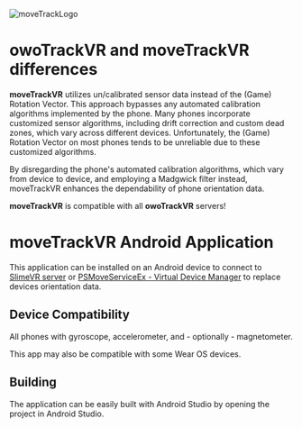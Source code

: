 ![moveTrackLogo](https://github.com/Timocop/moveTrackVR/assets/22834512/b2c49134-e064-408c-800b-4175f71689d9)

# owoTrackVR and moveTrackVR differences
**moveTrackVR** utilizes un/calibrated sensor data instead of the (Game) Rotation Vector. This approach bypasses any automated calibration algorithms implemented by the phone. Many phones incorporate customized sensor algorithms, including drift correction and custom dead zones, which vary across different devices. Unfortunately, the (Game) Rotation Vector on most phones tends to be unreliable due to these customized algorithms.

By disregarding the phone's automated calibration algorithms, which vary from device to device, and employing a Madgwick filter instead, moveTrackVR enhances the dependability of phone orientation data.

**moveTrackVR** is compatible with all **owoTrackVR** servers!

# moveTrackVR Android Application
This application can be installed on an Android device to connect to [SlimeVR server](https://github.com/SlimeVR/SlimeVR-Server) or [PSMoveServiceEx - Virtual Device Manager](https://github.com/Timocop/PSMoveServiceEx-Virtual-Device-Manager) to replace devices orientation data.

## Device Compatibility
All phones with gyroscope, accelerometer, and - optionally - magnetometer.

This app may also be compatible with some Wear OS devices.

## Building
The application can be easily built with Android Studio by opening the project in Android Studio.
